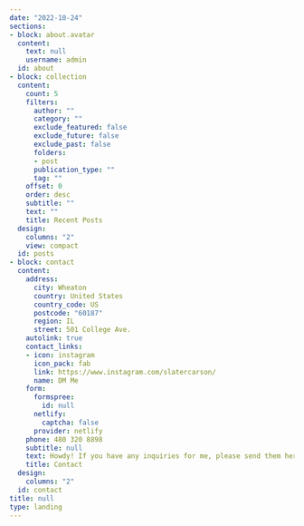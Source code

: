 ```yaml
---
date: "2022-10-24"
sections:
- block: about.avatar
  content:
    text: null
    username: admin
  id: about
- block: collection
  content:
    count: 5
    filters:
      author: ""
      category: ""
      exclude_featured: false
      exclude_future: false
      exclude_past: false
      folders:
      - post
      publication_type: ""
      tag: ""
    offset: 0
    order: desc
    subtitle: ""
    text: ""
    title: Recent Posts
  design:
    columns: "2"
    view: compact
  id: posts
- block: contact
  content:
    address:
      city: Wheaton
      country: United States
      country_code: US
      postcode: "60187"
      region: IL
      street: 501 College Ave.
    autolink: true
    contact_links:
    - icon: instagram
      icon_pack: fab
      link: https://www.instagram.com/slatercarson/
      name: DM Me
    form:
      formspree:
        id: null
      netlify:
        captcha: false
      provider: netlify
    phone: 480 320 8898
    subtitle: null
    text: Howdy! If you have any inquiries for me, please send them here! Additionally, if you want to     be notified whenever I post a blog, please let me know so I can add you to the email list!
    title: Contact
  design:
    columns: "2"
  id: contact
title: null
type: landing
---
```

